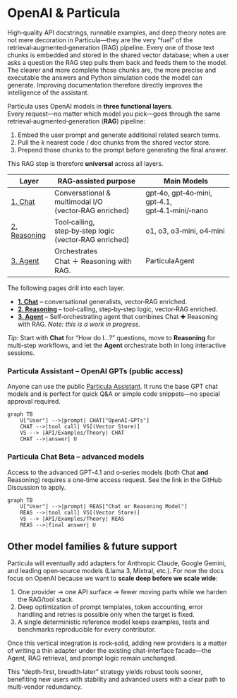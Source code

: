 # OpenAI & Particula

High‑quality API docstrings, runnable examples, and deep theory notes are not mere decoration in Particula—they are the very “fuel” of the retrieval‑augmented‑generation (RAG) pipeline.  Every one of those text chunks is embedded and stored in the shared vector database; when a user asks a question the RAG step pulls them back and feeds them to the model.  The clearer and more complete those chunks are, the more precise and executable the answers and Python simulation code the model can generate.  Improving documentation therefore directly improves the intelligence of the assistant.

Particula uses OpenAI models in **three functional layers**.  
Every request—no matter which model you pick—goes through the same
retrieval‑augmented‑generation (**RAG**) pipeline:

1. Embed the user prompt and generate additional related search terms. 
2. Pull the *k* nearest code / doc chunks from the shared vector store.  
3. Prepend those chunks to the prompt before generating the final answer.

This RAG step is therefore **universal** across all layers.

| Layer | RAG‑assisted purpose | Main Models |
|-------|----------------------|-------------|
| [1. Chat](Chat.md) | Conversational & multimodal I/O (vector‑RAG enriched) | gpt‑4o, gpt‑4o‑mini, gpt‑4.1, gpt‑4.1‑mini/‑nano |
| [2. Reasoning](Reasoning.md) | Tool‑calling, step‑by‑step logic (vector‑RAG enriched) | o1, o3, o3‑mini, o4‑mini |
| [3. Agent](Agents.md) | Orchestrates Chat ＋ Reasoning with RAG. | ParticulaAgent |

The following pages drill into each layer.

- **[1. Chat](Chat.md)** – conversational generalists, vector‑RAG enriched.
- **[2. Reasoning](Reasoning.md)** – tool‑calling, step‑by‑step logic, vector‑RAG enriched.
- **[3. Agent](Agents.md)** – Self‑orchestrating agent that combines Chat ✚ Reasoning with RAG. *Note: this is a work in progress.*


_Tip:_ Start with **Chat** for “How do I…?” questions, move to
**Reasoning** for multi‑step workflows, and let the **Agent**
orchestrate both in long interactive sessions.


### Particula Assistant – OpenAI GPTs (public access)

Anyone can use the public
[Particula Assistant](https://chatgpt.com/g/g-67b9dffbaa988191a4c7adfd4f96af65-particula-assistant).
It runs the base GPT chat models and is perfect for quick Q&A or simple
code snippets—no special approval required.

```mermaid
graph TB
    U["User"] -->|prompt| CHAT["OpenAI-GPTs"]
    CHAT -->|tool call| VS[(Vector Store)]
    VS --> |API/Examples/Theory| CHAT
    CHAT -->|answer| U
```

### Particula Chat Beta – advanced models

Access to the advanced GPT‑4.1 and o‑series models
(both Chat **and** Reasoning) requires a one‑time access request.
See the link in the GitHub Discussion to apply.

```mermaid
graph TB
    U["User"] -->|prompt| REAS["Chat or Reasoning Model"]
    REAS -->|tool call| VS[(Vector Store)]
    VS --> |API/Examples/Theory| REAS
    REAS -->|final answer| U
```


## Other model families & future support

Particula will eventually add adapters for Anthropic Claude, Google Gemini,
and leading open‑source models (Llama 3, Mixtral, etc.).  For now the docs
focus on OpenAI because we want to **scale deep before we scale wide**:

1. One provider → one API surface → fewer moving parts while we harden
   the RAG/tool stack.
2. Deep optimization of prompt templates, token accounting, error handling
   and retries is possible only when the target is fixed.
3. A single deterministic reference model keeps examples, tests and
   benchmarks reproducible for every contributor.

Once this vertical integration is rock‑solid, adding new providers is a
matter of writing a thin adapter under the existing chat-interface facade—the
Agent, RAG retrieval, and prompt logic remain unchanged.

This “depth‑first, breadth‑later” strategy yields robust tools sooner,
benefiting new users with stability and advanced users with a clear path to
multi‑vendor redundancy.
